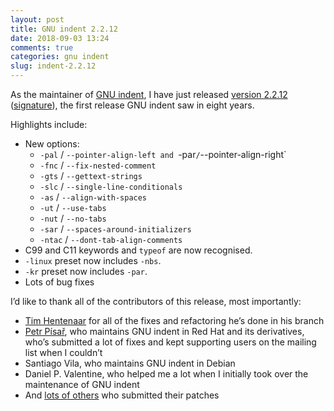 ```yaml
---
layout: post
title: GNU indent 2.2.12
date: 2018-09-03 13:24
comments: true
categories: gnu indent
slug: indent-2.2.12
---
```


As the maintainer of [GNU indent][1], I have just released [version 2.2.12][2] ([signature][3]), the first release GNU indent saw in eight years.

Highlights include:

* New options:
    * `-pal` / `--pointer-align-left and `-par` / `--pointer-align-right`
    * `-fnc` / `--fix-nested-comment`
    * `-gts` / `--gettext-strings`
    * `-slc` / `--single-line-conditionals`
    * `-as` / `--align-with-spaces`
    * `-ut` / `--use-tabs`
    * `-nut` / `--no-tabs`
    * `-sar` / `--spaces-around-initializers`
    * `-ntac` / `--dont-tab-align-comments`
* C99 and C11 keywords and `typeof` are now recognised.
* `-linux` preset now includes `-nbs`.
* `-kr` preset now includes `-par`.
* Lots of bug fixes

I’d like to thank all of the contributors of this release, most importantly:

* [Tim Hentenaar](http://hentenaar.com/) for all of the fixes and refactoring he’s done in his branch
* [Petr Písař](http://xpisar.wz.cz/), who maintains GNU indent in Red Hat and its derivatives, who’s submitted a lot of fixes and kept supporting users on the mailing list when I couldn’t
* Santiago Vila, who maintains GNU indent in Debian
* Daniel P. Valentine, who helped me a lot when I initially took over the maintenance of GNU indent
* And [lots of others](https://hg.savannah.gnu.org/hgweb/indent/) who submitted their patches

[1]: https://www.gnu.org/software/indent/ "GNU indent homepage"
[2]: https://ftp.gnu.org/gnu/indent/indent-2.2.12.tar.xz "indent 2.2.12 tarball"
[3]: https://ftp.gnu.org/gnu/indent/indent-2.2.12.tar.xz.sig "Detached PGP signature"
